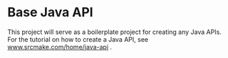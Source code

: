 # Base Java API	

This project will serve as a boilerplate project for creating any Java APIs. For the tutorial on how to create a Java API, see www.srcmake.com/home/java-api .
